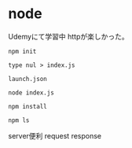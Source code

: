 # node
Udemyにて学習中
httpが楽しかった。
```
npm init
```
```
type nul > index.js
```
```
launch.json
```
```
node index.js
```
```
npm install
```
```
npm ls
```
server便利
request response

